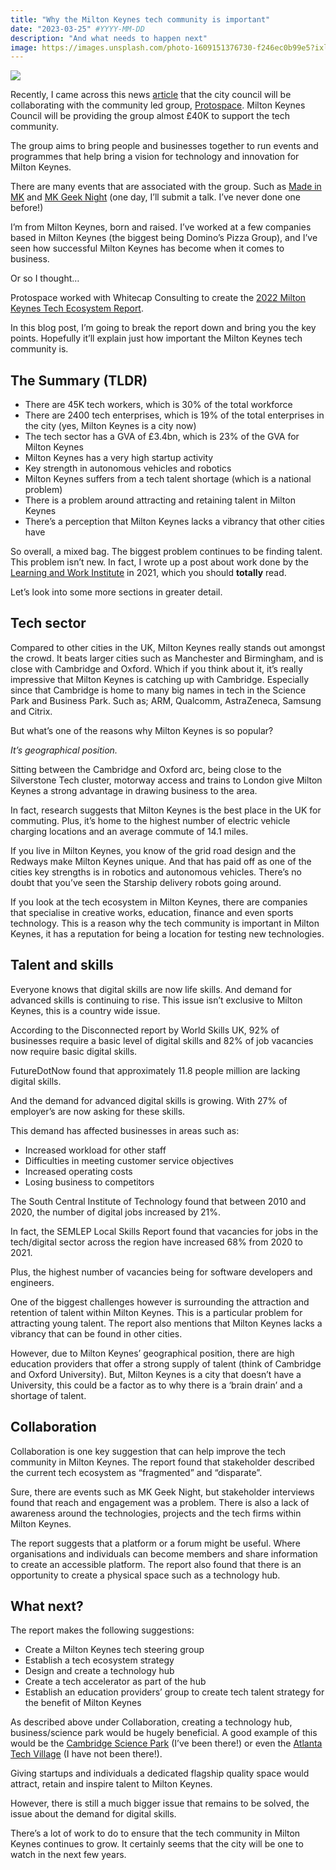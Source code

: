 ```yaml
---
title: "Why the Milton Keynes tech community is important"
date: "2023-03-25" #YYYY-MM-DD
description: "And what needs to happen next"
image: https://images.unsplash.com/photo-1609151376730-f246ec0b99e5?ixlib=rb-4.0.3&ixid=MnwxMjA3fDB8MHxwaG90by1wYWdlfHx8fGVufDB8fHx8&auto=format&fit=crop&w=7200&q=80
---
```


![](https://images.unsplash.com/photo-1609151376730-f246ec0b99e5?ixlib=rb-4.0.3&ixid=MnwxMjA3fDB8MHxwaG90by1wYWdlfHx8fGVufDB8fHx8&auto=format&fit=crop&w=7200&q=80)

Recently, I came across this news [article](https://www.mkfm.com/news/local-news/new-milton-keynes-city-council-partnership-will-provide-boost-to-citys-tech-sector/) that the city council will be collaborating with the community led group, [Protospace](https://protospace.uk/). Milton Keynes Council will be providing the group almost £40K to support the tech community.

The group aims to bring people and businesses together to run events and programmes that help bring a vision for technology and innovation for Milton Keynes.

There are many events that are associated with the group. Such as [Made in MK](https://www.madeinmk.com/) and [MK Geek Night](https://mkgeeknight.co.uk/) (one day, I’ll submit a talk. I’ve never done one before!)

I’m from Milton Keynes, born and raised. I’ve worked at a few companies based in Milton Keynes (the biggest being Domino’s Pizza Group), and I’ve seen how successful Milton Keynes has become when it comes to business.

Or so I thought…

Protospace worked with Whitecap Consulting to create the [2022 Milton Keynes Tech Ecosystem Report](https://www.whitecapconsulting.co.uk/wp-content/uploads/2022/09/Milton-Keynes_Tech_Report_260922.pdf).

In this blog post, I’m going to break the report down and bring you the key points. Hopefully it’ll explain just how important the Milton Keynes tech community is.

## The Summary (TLDR)

- There are 45K tech workers, which is 30% of the total workforce
- There are 2400 tech enterprises, which is 19% of the total enterprises in the city (yes, Milton Keynes is a city now)
- The tech sector has a GVA of £3.4bn, which is 23% of the GVA for Milton Keynes
- Milton Keynes has a very high startup activity
- Key strength in autonomous vehicles and robotics
- Milton Keynes suffers from a tech talent shortage (which is a national problem)
- There is a problem around attracting and retaining talent in Milton Keynes
- There’s a perception that Milton Keynes lacks a vibrancy that other cities have

So overall, a mixed bag. The biggest problem continues to be finding talent. This problem isn’t new. In fact, I wrote up a post about work done by the [Learning and Work Institute](https://joshblewitt.dev/blog/2021-04-02-digital-skills-shortage/) in 2021, which you should **totally** read.

Let’s look into some more sections in greater detail.

## Tech sector

Compared to other cities in the UK, Milton Keynes really stands out amongst the crowd. It beats larger cities such as Manchester and Birmingham, and is close with Cambridge and Oxford. Which if you think about it, it’s really impressive that Milton Keynes is catching up with Cambridge. Especially since that Cambridge is home to many big names in tech in the Science Park and Business Park. Such as; ARM, Qualcomm, AstraZeneca, Samsung and Citrix.

But what’s one of the reasons why Milton Keynes is so popular?

_It’s geographical position._

Sitting between the Cambridge and Oxford arc, being close to the Silverstone Tech cluster, motorway access and trains to London give Milton Keynes a strong advantage in drawing business to the area.

In fact, research suggests that Milton Keynes is the best place in the UK for commuting. Plus, it’s home to the highest number of electric vehicle charging locations and an average commute of 14.1 miles.

If you live in Milton Keynes, you know of the grid road design and the Redways make Milton Keynes unique. And that has paid off as one of the cities key strengths is in robotics and autonomous vehicles. There’s no doubt that you’ve seen the Starship delivery robots going around.

If you look at the tech ecosystem in Milton Keynes, there are companies that specialise in creative works, education, finance and even sports technology. This is a reason why the tech community is important in Milton Keynes, it has a reputation for being a location for testing new technologies.

## Talent and skills

Everyone knows that digital skills are now life skills. And demand for advanced skills is continuing to rise. This issue isn’t exclusive to Milton Keynes, this is a country wide issue.

According to the Disconnected report by World Skills UK, 92% of businesses require a basic level of digital skills and 82% of job vacancies now require basic digital skills.

FutureDotNow found that approximately 11.8 people million are lacking digital skills.

And the demand for advanced digital skills is growing. With 27% of employer’s are now asking for these skills.

This demand has affected businesses in areas such as:

- Increased workload for other staff
- Difficulties in meeting customer service objectives
- Increased operating costs
- Losing business to competitors

The South Central Institute of Technology found that between 2010 and 2020, the number of digital jobs increased by 21%.

In fact, the SEMLEP Local Skills Report found that vacancies for jobs in the tech/digital sector across the region have increased 68% from 2020 to 2021.

Plus, the highest number of vacancies being for software developers and engineers.

One of the biggest challenges however is surrounding the attraction and retention of talent within Milton Keynes. This is a particular problem for attracting young talent. The report also mentions that Milton Keynes lacks a vibrancy that can be found in other cities.

However, due to Milton Keynes’ geographical position, there are high education providers that offer a strong supply of talent (think of Cambridge and Oxford University). But, Milton Keynes is a city that doesn’t have a University, this could be a factor as to why there is a ‘brain drain’ and a shortage of talent.

## Collaboration

Collaboration is one key suggestion that can help improve the tech community in Milton Keynes. The report found that stakeholder described the current tech ecosystem as “fragmented” and “disparate”.

Sure, there are events such as MK Geek Night, but stakeholder interviews found that reach and engagement was a problem. There is also a lack of awareness around the technologies, projects and the tech firms within Milton Keynes.

The report suggests that a platform or a forum might be useful. Where organisations and individuals can become members and share information to create an accessible platform. The report also found that there is an opportunity to create a physical space such as a technology hub.

## What next?

The report makes the following suggestions:

- Create a Milton Keynes tech steering group
- Establish a tech ecosystem strategy
- Design and create a technology hub
- Create a tech accelerator as part of the hub
- Establish an education providers’ group to create tech talent strategy for the benefit of Milton Keynes

As described above under Collaboration, creating a technology hub, business/science park would be hugely beneficial. A good example of this would be the [Cambridge Science Park](https://www.cambridgesciencepark.co.uk/) (I’ve been there!) or even the [Atlanta Tech Village](https://atlantatechvillage.com/) (I have not been there!).

Giving startups and individuals a dedicated flagship quality space would attract, retain and inspire talent to Milton Keynes.

However, there is still a much bigger issue that remains to be solved, the issue about the demand for digital skills.

There’s a lot of work to do to ensure that the tech community in Milton Keynes continues to grow. It certainly seems that the city will be one to watch in the next few years.

